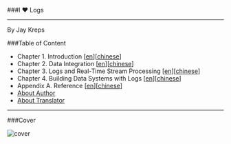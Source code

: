 ###I ♥ Logs

-------------------------------
By Jay Kreps


###Table of Content
- Chapter 1. Introduction [[en](https://github.com/MengJueM/IHeartLogs/blob/master/en/Chapter1.md)][[chinese](https://github.com/MengJueM/IHeartLogs/blob/master/chinese/Chapter1.md)]
- Chapter 2. Data Integration [[en](https://github.com/MengJueM/IHeartLogs/blob/master/en/Chapter2.md)][[chinese](https://github.com/MengJueM/IHeartLogs/blob/master/chinese/Chapter2.md)]
- Chapter 3. Logs and Real-Time Stream Processing [[en](https://github.com/MengJueM/IHeartLogs/blob/master/en/Chapter3.md)][[chinese](https://github.com/MengJueM/IHeartLogs/blob/master/chinese/Chapter3.md)]
- Chapter 4. Building Data Systems with Logs [[en](https://github.com/MengJueM/IHeartLogs/blob/master/en/Chapter4.md)][[chinese](https://github.com/MengJueM/IHeartLogs/blob/master/chinese/Chapter4.md)]
- Appendix A. Reference [[en](https://github.com/MengJueM/IHeartLogs/blob/master/en/AppendixA.md)][[chinese](https://github.com/MengJueM/IHeartLogs/blob/master/chinese/AppendixA.md)]
- [About Author](https://github.com/MengJueM/IHeartLogs/blob/master/AboutAuthor.md)
- [About Translator](https://github.com/MengJueM/IHeartLogs/blob/master/AboutTranslator.md)

-------------------------

###Cover

![cover](https://cloud.githubusercontent.com/assets/2742842/6726913/d7dacd8c-ce57-11e4-80ba-41ff1431929a.jpg)
